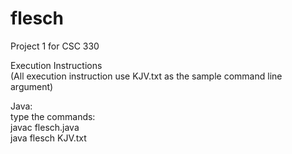 # flesch

Project 1 for CSC 330  
  
Execution Instructions  
(All execution instruction use KJV.txt as the sample command line argument)  

Java:  
  type the commands:  
  javac flesch.java  
  java flesch KJV.txt  
